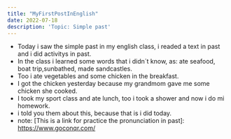 ```yaml
---
title: "MyFirstPostInEnglish"
date: 2022-07-18
description: 'Topic: Simple past'
---
```


* Today i saw the simple past in my english class, i readed a text in past and i did activitys in past.
* In the class i learned some words that i didn´t know, as: ate seafood, boat trip,sunbathed, made sandcastles.
* Too i ate vegetables and some chicken in the breakfast.
* I got the chicken yesterday because my grandmom gave me some chicken she cooked.
* I took my sport class and ate lunch, too i took a shower and now i do mi homework.
* i told you them about this, because that is i did today.
* note: [This is a link for practice the pronunciation in past]: <https://www.goconqr.com/>
